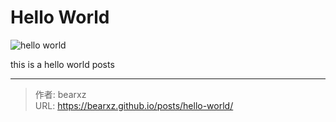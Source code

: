 # Hello World

![hello world](https://img-prod-cms-rt-microsoft-com.akamaized.net/cms/api/am/imageFileData/RE4wpof?ver=d655)

<!--more-->

this is a hello world posts

---

> 作者: bearxz  
> URL: https://bearxz.github.io/posts/hello-world/  

